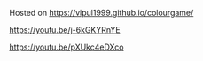 Hosted on https://vipul1999.github.io/colourgame/

https://youtu.be/j-6kGKYRnYE

https://youtu.be/pXUkc4eDXco

